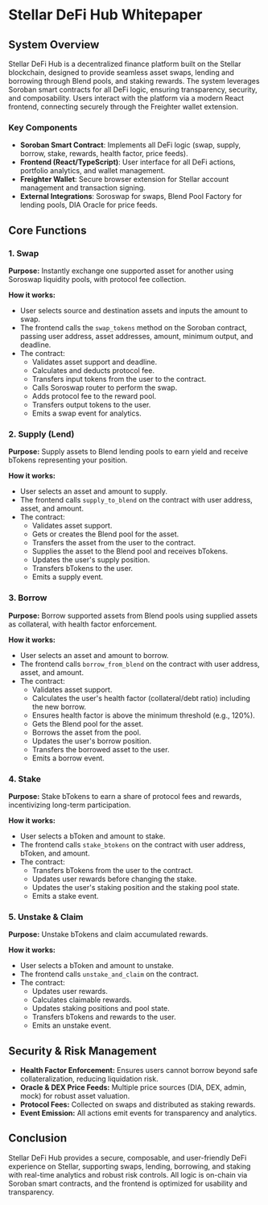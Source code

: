 # Stellar DeFi Hub Whitepaper

## System Overview

Stellar DeFi Hub is a decentralized finance platform built on the Stellar blockchain, designed to provide seamless asset swaps, lending and borrowing through Blend pools, and staking rewards. The system leverages Soroban smart contracts for all DeFi logic, ensuring transparency, security, and composability. Users interact with the platform via a modern React frontend, connecting securely through the Freighter wallet extension.

### Key Components
- **Soroban Smart Contract**: Implements all DeFi logic (swap, supply, borrow, stake, rewards, health factor, price feeds).
- **Frontend (React/TypeScript)**: User interface for all DeFi actions, portfolio analytics, and wallet management.
- **Freighter Wallet**: Secure browser extension for Stellar account management and transaction signing.
- **External Integrations**: Soroswap for swaps, Blend Pool Factory for lending pools, DIA Oracle for price feeds.

## Core Functions

### 1. Swap
**Purpose:** Instantly exchange one supported asset for another using Soroswap liquidity pools, with protocol fee collection.

**How it works:**
- User selects source and destination assets and inputs the amount to swap.
- The frontend calls the `swap_tokens` method on the Soroban contract, passing user address, asset addresses, amount, minimum output, and deadline.
- The contract:
  - Validates asset support and deadline.
  - Calculates and deducts protocol fee.
  - Transfers input tokens from the user to the contract.
  - Calls Soroswap router to perform the swap.
  - Adds protocol fee to the reward pool.
  - Transfers output tokens to the user.
  - Emits a swap event for analytics.

### 2. Supply (Lend)
**Purpose:** Supply assets to Blend lending pools to earn yield and receive bTokens representing your position.

**How it works:**
- User selects an asset and amount to supply.
- The frontend calls `supply_to_blend` on the contract with user address, asset, and amount.
- The contract:
  - Validates asset support.
  - Gets or creates the Blend pool for the asset.
  - Transfers the asset from the user to the contract.
  - Supplies the asset to the Blend pool and receives bTokens.
  - Updates the user's supply position.
  - Transfers bTokens to the user.
  - Emits a supply event.

### 3. Borrow
**Purpose:** Borrow supported assets from Blend pools using supplied assets as collateral, with health factor enforcement.

**How it works:**
- User selects an asset and amount to borrow.
- The frontend calls `borrow_from_blend` on the contract with user address, asset, and amount.
- The contract:
  - Validates asset support.
  - Calculates the user's health factor (collateral/debt ratio) including the new borrow.
  - Ensures health factor is above the minimum threshold (e.g., 120%).
  - Gets the Blend pool for the asset.
  - Borrows the asset from the pool.
  - Updates the user's borrow position.
  - Transfers the borrowed asset to the user.
  - Emits a borrow event.

### 4. Stake
**Purpose:** Stake bTokens to earn a share of protocol fees and rewards, incentivizing long-term participation.

**How it works:**
- User selects a bToken and amount to stake.
- The frontend calls `stake_btokens` on the contract with user address, bToken, and amount.
- The contract:
  - Transfers bTokens from the user to the contract.
  - Updates user rewards before changing the stake.
  - Updates the user's staking position and the staking pool state.
  - Emits a stake event.

### 5. Unstake & Claim
**Purpose:** Unstake bTokens and claim accumulated rewards.

**How it works:**
- User selects a bToken and amount to unstake.
- The frontend calls `unstake_and_claim` on the contract.
- The contract:
  - Updates user rewards.
  - Calculates claimable rewards.
  - Updates staking positions and pool state.
  - Transfers bTokens and rewards to the user.
  - Emits an unstake event.

## Security & Risk Management
- **Health Factor Enforcement:** Ensures users cannot borrow beyond safe collateralization, reducing liquidation risk.
- **Oracle & DEX Price Feeds:** Multiple price sources (DIA, DEX, admin, mock) for robust asset valuation.
- **Protocol Fees:** Collected on swaps and distributed as staking rewards.
- **Event Emission:** All actions emit events for transparency and analytics.

## Conclusion
Stellar DeFi Hub provides a secure, composable, and user-friendly DeFi experience on Stellar, supporting swaps, lending, borrowing, and staking with real-time analytics and robust risk controls. All logic is on-chain via Soroban smart contracts, and the frontend is optimized for usability and transparency. 